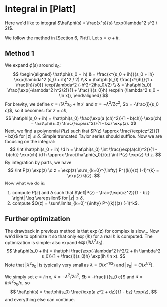 $\newcommand{\d}{\mathrm{d}}$

# Integral in [Platt]

Here we'd like to integral $\hat\phi(s) = \frac{x^s}{s} \exp(\lambda^2 s^2 / 2)$. 

We follow the method in [Section 6, Platt]. Let $s = \sigma + it$. 

## Method 1

We expand $\hat\phi(s)$ around $s_0$:
$$
\begin{aligned}
\hat\phi(s_0 + ih) & = \frac{x^{s_0 + ih}}{s_0 + ih} \exp(\lambda^2 (s_0 + ih)^2 / 2) \\
 & = \hat\phi(s_0) \frac{x^{ih}}{1 + \frac{ih}{s0}} \exp(\lambda^2 (-h^2+2ihs_0)/2) \\
 & = \hat\phi(s_0) \frac{\exp(-\lambda^2 h^2/2)}{1 + \frac{i}{s_0}h} \exp(ih (\lambda^2 s_0 + \ln x)),
\end{aligned}
$$
For brevity, we define $c = i(\lambda^2 s_0 + \ln x)$ and $a = -\lambda^2 / 2c^2$, $b = -\frac{i}{s_0 c}$, so it becomes: for $z = ch$,
$$
\hat\phi(s_0 + ih) = \hat\phi(s_0) \frac{\exp(a (ch)^2)}{1 - b(ch)} \exp(ch) = \hat\phi(s_0) \frac{\exp(az^2)}{1 - bz} \exp(z).
$$
Next, we find a polynomial $P(z)$ such that $P(z) \approx \frac{\exp(cz^2)}{1 - bz}$ for $|z| \leq \delta$. Simple truncated Taylor series should suffice. Now we are focusing on the integral:
$$
\int \hat\phi(s_0 + ih) \d h = \hat\phi(s_0) \int \frac{\exp(a(ch)^2)}{1 - b(ch)} \exp(ch) \d h \approx \frac{\hat\phi(s_0)}{c} \int P(z) \exp(z) \d z.
$$
By integration by parts, we have
$$
\int P(z) \exp(z) \d z = \exp(z) \sum_{k=0}^{\infty} P^{(k)}(z) (-1)^{k} = \exp(z) Q(z).
$$
Now what we do is:

1. compute $P(z)$ and $\delta$ such that $\left|P(z) - \frac{\exp(cz^2)}{1 - bz} \right| \leq \varepsilon$ for $|z| \leq \delta$. 
2. compute $Q(z) = \sum\limits_{k=0}^{\infty} P^{(k)}(z) (-1)^k$.

## Further optimization

The drawback in previous method is that $\exp(z)$ for complex is slow... Now we'd like to optimize it so that only $\exp(ih)$ for a real $h$ is computed. The optimization is simple: also expand $\exp(ih \lambda^2 s_0)$. 
$$
\hat\phi(s_0 + ih)  = \hat\phi \frac{\exp(-\lambda^2 h^2/2 + ih \lambda^2 s_0)}{1 + \frac{i}{s_0}h} \exp(ih \ln x).
$$
Note that $|\lambda^2 s_0|$ is typically very small as $\lambda = O(x^{-1/2})$ and $|s_0| = O(x^{1/2})$.

We simply set $c = i \ln x$, $a = -\lambda^2 / 2c^2$, $b = -\frac{i}{s_0 c}$ and $d = i h \lambda^2 s_0/c$, so 
$$
\hat\phi(s) = \hat\phi(s_0) \frac{\exp(a z^2 + dz)}{1 - bz} \exp(z),
$$
and everything else can continue.

